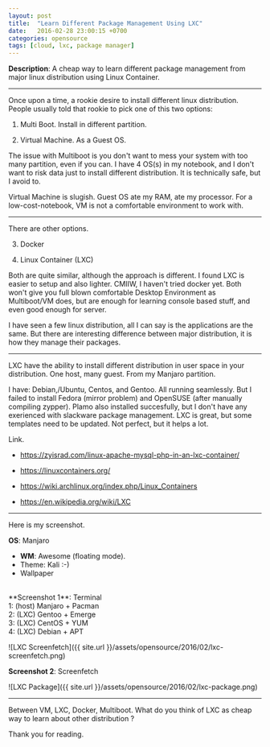 ```yaml
---
layout: post
title:  "Learn Different Package Management Using LXC"
date:   2016-02-28 23:00:15 +0700
categories: opensource
tags: [cloud, lxc, package manager]
---
```


**Description**: A cheap way to learn different package management from major linux distribution using Linux Container.

* * *

Once upon a time, a rookie desire to install different linux distribution. People usually told that rookie to pick one of this two options:

1. Multi Boot. Install in different partition.

2. Virtual Machine. As a Guest OS.

The issue with Multiboot is you don't want to mess your system with too many partition, even if you can. I have 4 OS(s) in my notebook, and I don't want to risk data just to install different distribution. It is technically safe, but I avoid to.

Virtual Machine is slugish. Guest OS ate my RAM, ate my processor. For a low-cost-notebook, VM is not a comfortable environment to work with.

* * *

There are other options.

3. Docker

4. Linux Container (LXC)

Both are quite similar, although the approach is different. I found LXC is easier to setup and also lighter. CMIIW, I haven't tried docker yet. Both won't give you full blown comfortable Desktop Environment as Multiboot/VM does, but are enough for learning console based stuff, and even good enough for server.

I have seen a few linux distribution, all I can say is the applications are the same. But there are interesting difference between major distribution, it is how they manage their packages.

* * *

LXC have the ability to install different distribution in user space in your distribution. One host, many guest. From my Manjaro partition.

I have: Debian,/Ubuntu, Centos, and Gentoo. All running seamlessly. But I failed to install Fedora (mirror problem) and OpenSUSE (after manually compiling zypper). Plamo also installed succesfully, but I don't have any exerienced with slackware package management. LXC is great, but some templates need to be updated. Not perfect, but it helps a lot.

Link.

* <https://zyisrad.com/linux-apache-mysql-php-in-an-lxc-container/>

* <https://linuxcontainers.org/>

* <https://wiki.archlinux.org/index.php/Linux_Containers>

* <https://en.wikipedia.org/wiki/LXC>



* * *

Here is my screenshot.

**OS**: Manjaro<br/>
+ **WM**: Awesome (floating mode).<br/>
+ Theme: Kali :-)<br/>
+ Wallpaper<br/>
<br/>
**Screenshot 1**: Terminal<br/>
1: (host) Manjaro + Pacman<br/>
2: (LXC) Gentoo + Emerge<br/>
3: (LXC) CentOS + YUM<br/>
4: (LXC) Debian + APT<br/>


![LXC Screenfetch]({{ site.url }}/assets/opensource/2016/02/lxc-screenfetch.png)
<br/>

**Screenshot 2**: Screenfetch
<br/>

![LXC Package]({{ site.url }}/assets/opensource/2016/02/lxc-package.png)
<br/>

* * *

Between VM, LXC, Docker, Multiboot.
What do you think of LXC as cheap way to learn about other distribution ?

Thank you for reading.
